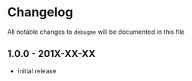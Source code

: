 # Changelog

All notable changes to `debugme` will be documented in this file

## 1.0.0 - 201X-XX-XX

- initial release
